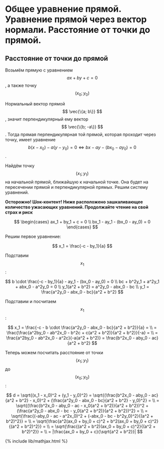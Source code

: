 # Общее уравнение прямой. Уравнение прямой через вектор нормали. Расстояние от точки до прямой.

## Расстояние от точки до прямой

Возьмём прямую с уравнением $$ ax + by + c = 0 $$, а также точку $$ (x_0; y_0) $$

Нормальный вектор прямой $$ \vec{\{a; b\}} $$, значит перпендикулярный ему вектор $$ \vec{\{b; -a\}} $$.
Тогда прямая перпендикулярная той прямой, которая проходит через точку, имеет уравнение $$ b(x - x_0) - a(y - y_0) = 0 \Leftrightarrow bx - ay - (bx_0 - ay_0) = 0 $$.

Найдём точку $$ (x_1; y_1) $$ на начальной прямой, ближайшую к начальной точке. Она будет на пересечении прямой и перпендикулярной прямых. Решим систему уравнений.

**Осторожно! Шок-контент! Ниже расположено зашкаливающее количество ужасающих уравнений. Продолжайте чтение на свой страх и риск**

$$
\begin{cases}
  ax_1 + by_1 + c = 0 \\
  bx_1 - ay_1 - (bx_0 - ay_0) = 0
\end{cases} $$

Решим первое уравнение:

$$ x_1 = \frac{-c - by_1}{a} $$

Подставим $$ x_1 $$:

$$ b \cdot \frac{-c - by_1}{a} - ay_1 - (bx_0 - ay_0) = 0 \\
bc + b^2y_1 + a^2y_1 + abx_0 - a^2y_0 = 0 \\
y_1(a^2 + b^2) = a^2y_0 - abx_0 - bc \\
y_1 = \frac{a^2y_0 - abx_0 - bc}{a^2 + b^2} $$

Подставим и посчитаем $$ x_1 $$:

$$ x_1 = \frac{-c - b \cdot \frac{a^2y_0 - abx_0 - bc}{a^2 + b^2}}{a} = \\
= \frac{\frac{a^2by_0 - ab^2x_0 - b^2c + c(a^2 + b^2)}{a^2 + b^2}}{-a} = \\
= \frac{a^2by_0 - ab^2x_0 - a^2c}{-a(a^2 + b^2)} = \frac{b^2x_0 - aby_0 - ac}{a^2 + b^2} $$

Теперь можем посчитать расстояние от точки $$ (x_1; y_1) $$ до $$ (x_0; y_0) $$:

$$ d = \sqrt{(x_1 - x_0)^2 + (y_1 - y_0)^2} = \sqrt{(\frac{b^2x_0 - aby_0 - ac}{a^2 + b^2} - x_0)^2 + (\frac{a^2y_0 - abx_0 - bc}{a^2 + b^2} - y_0)^2} = \\
= \sqrt{(\frac{b^2x_0 - aby_0 - ac - x_0(a^2 + b^2)}{a^2 + b^2})^2 + (\frac{a^2y_0 - abx_0 - bc - y_0(a^2 + b^2)}{a^2 + b^2})^2} = \\
= \sqrt{\frac{(-aby_0 - ac - a^2x_0)^2 + (-abx_0 - bc - b^2y_0)^2}{(a^2 + b^2)^2}} = \\
= \sqrt{\frac{a^2(ax_0 + by_0 + c)^2 + b^2(ax_0 + by_0 + c)^2}{(a^2 + b^2)^2}} = \\
= \sqrt{\frac{(a^2 + b^2)(ax_0 + by_0 + c)^2}{(a^2 + b^2)^2}} = \\
= |\frac{ax_0 + by_0 + c}{\sqrt{a^2 + b^2}}| $$


{% include lib/mathjax.html %}
